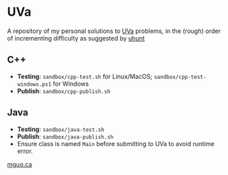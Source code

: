 UVa
===

A repository of my personal solutions to [UVa](https://onlinejudge.org/index.php?option=com_onlinejudge&Itemid=8) problems, in the (rough) order of incrementing difficulty as suggested by [uhunt](https://uhunt.onlinejudge.org/)

## C++

- **Testing**: `sandbox/cpp-test.sh` for Linux/MacOS; `sandbox/cpp-test-windows.ps1` for Windows
- **Publish**: `sandbox/cpp-publish.sh`

## Java

- **Testing**: `sandbox/java-test.sh` 
- **Publish**: `sandbox/java-publish.sh`
- Ensure class is named  `Main` before submitting to UVa to avoid runtime error.

[mguo.ca](http://mguo.ca/)